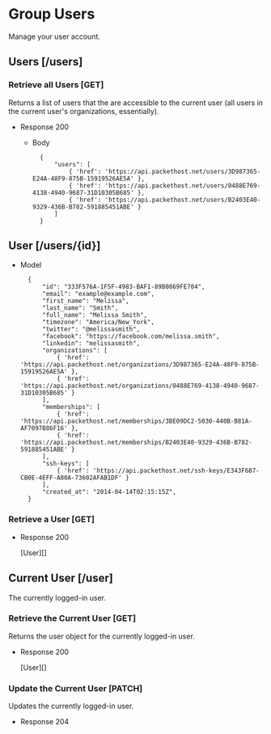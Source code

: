 # Group Users
Manage your user account.

## Users [/users]

### Retrieve all Users [GET]
Returns a list of users that the are accessible to the current user (all users
in the current user's organizations, essentially).

+ Response 200

    + Body

            {
                "users": [
                    { 'href': 'https://api.packethost.net/users/3D987365-E24A-48F9-875B-15919526AE5A' },
                    { 'href': 'https://api.packethost.net/users/0488E769-4138-4940-9687-31D10305B685' },
                    { 'href': 'https://api.packethost.net/users/B2403E40-9329-436B-B782-591885451ABE' }
                ]
            }

## User [/users/{id}]

+ Model

        {
            "id": "333F576A-1F5F-4983-BAF1-89B0869FE704",
            "email": "example@example.com",
            "first_name": "Melissa",
            "last_name": "Smith",
            "full_name": "Melissa Smith",
            "timezone": "America/New_York",
            "twitter": "@melissasmith",
            "facebook": "https://facebook.com/melissa.smith",
            "linkedin": "melissasmith",
            "organizations": [
                { 'href': 'https://api.packethost.net/organizations/3D987365-E24A-48F9-875B-15919526AE5A' },
                { 'href': 'https://api.packethost.net/organizations/0488E769-4138-4940-9687-31D10305B685' }
            ],
            "memberships": [
                { 'href': 'https://api.packethost.net/memberships/3BE09DC2-5030-440B-B81A-AF7097B86F16' },
                { 'href': 'https://api.packethost.net/memberships/B2403E40-9329-436B-B782-591885451ABE' }
            ],
            "ssh-keys": [
                { 'href': 'https://api.packethost.net/ssh-keys/E343F687-CB0E-4EFF-A80A-73602AFAB1DF' }
            ],
            "created_at": "2014-04-14T02:15:15Z",
        }

### Retrieve a User [GET]

+ Response 200

    [User][]

## Current User [/user]
The currently logged-in user.

### Retrieve the Current User [GET]
Returns the user object for the currently logged-in user.

+ Response 200

    [User][]

### Update the Current User [PATCH]
Updates the currently logged-in user.

+ Response 204
